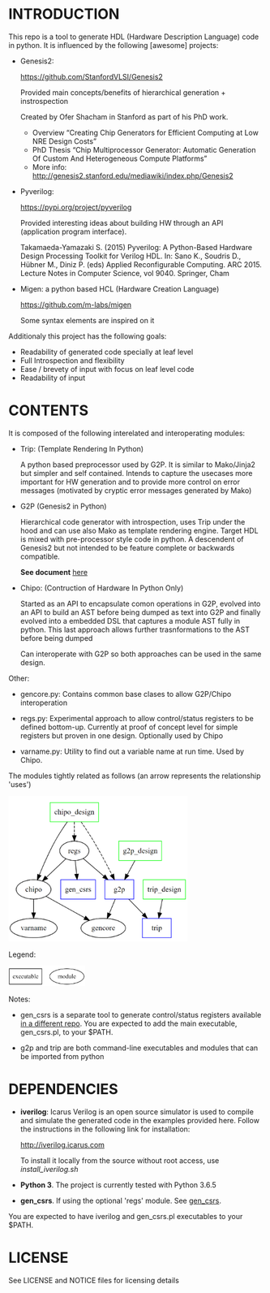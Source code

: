 
# INTRODUCTION

This repo is a tool to generate HDL (Hardware Description Language) code 
in python. It is influenced by the following [awesome] projects:

- Genesis2: 

   https://github.com/StanfordVLSI/Genesis2

   Provided main concepts/benefits of hierarchical generation + instrospection

   Created by Ofer Shacham in Stanford as part of his PhD work.

    - Overview “Creating Chip Generators for Efficient Computing at Low 
      NRE Design Costs”
    - PhD Thesis “Chip Multiprocessor Generator: Automatic Generation Of 
      Custom And Heterogeneous Compute Platforms”
    - More info:  http://genesis2.stanford.edu/mediawiki/index.php/Genesis2

- Pyverilog:

    https://pypi.org/project/pyverilog

    Provided interesting ideas about building HW through an API 
    (application program interface). 

    Takamaeda-Yamazaki S. (2015) Pyverilog: A Python-Based Hardware Design 
    Processing Toolkit for Verilog HDL. In: Sano K., Soudris D., Hübner M., 
    Diniz P. (eds) Applied Reconfigurable Computing. ARC 2015. 
    Lecture Notes in Computer Science, vol 9040. Springer, Cham

- Migen: a python based HCL (Hardware Creation Language)

    https://github.com/m-labs/migen

    Some syntax elements are inspired on it


Additionaly this project has the following goals:

- Readability of generated code specially at leaf level
- Full Introspection and flexibility
- Ease / brevety of input with focus on leaf level code
- Readability of input

# CONTENTS

It is composed of the following interelated and interoperating modules:

- Trip: (Template Rendering In Python)

    A python based preprocessor used by G2P. It is similar to Mako/Jinja2 but 
    simpler and self contained. Intends to capture the usecases more important 
    for HW generation and to provide more control on error messages (motivated 
    by cryptic error messages generated by Mako)

- G2P (Genesis2 in Python)

    Hierarchical code generator with introspection, uses Trip under the hood
    and can use also Mako as template rendering engine. Target HDL is mixed with 
    pre-processor style code in python. A descendent of Genesis2
    but not intended to be feature complete or backwards compatible.
    
    **See document** [here](https://docs.google.com/presentation/d/1l1g3sLGKCOcJ1C1OLQF2HNlsr598rLrROp-MpN649tM/edit?usp=sharing)

- Chipo: (Contruction of Hardware In Python Only)

    Started as an API to encapsulate comon operations in G2P, evolved into an API
    to build an AST before being dumped as text into G2P and finally evolved into
    a embedded DSL that captures a module AST fully in python. This last approach
    allows further trasnformations to the AST before being dumped

    Can interoperate with G2P so both approaches can be used in the same design.

Other:

- gencore.py:
  Contains common base clases to allow G2P/Chipo interoperation

- regs.py:
  Experimental approach to allow control/status registers to be defined bottom-up.
  Currently at proof of concept level for simple registers but proven in one design.
  Optionally used by Chipo

- varname.py:
  Utility to find out a variable name at run time. Used by Chipo.


The modules tightly related as follows (an arrow represents the relationship 'uses')

<img src="doc/use_relationships.png" width="70%">

Legend:

<img src="doc/legend.png" width="30%">

Notes:
- gen_csrs is a separate tool to generate control/status registers available
[in a different repo](https://sourceforge.net/projects/gen-csrs). You are expected to add the main executable, gen_csrs.pl, to your $PATH.

- g2p and trip are both command-line executables and modules that can be imported from python

# DEPENDENCIES

- **iverilog**: Icarus Verilog is an open source simulator is used to compile and simulate 
the generated code in the examples provided here. Follow the instructions in the following 
link for installation:

  http://iverilog.icarus.com

  To install it locally from the source without root access, use _install_iverilog.sh_

- **Python 3**. The project is currently tested with Python 3.6.5

- **gen_csrs**. If using the optional 'regs' module. See [gen_csrs](https://sourceforge.net/projects/gen-csrs). 

You are expected to have iverilog and gen_csrs.pl executables to your $PATH.

# LICENSE

See LICENSE and NOTICE files for licensing details

